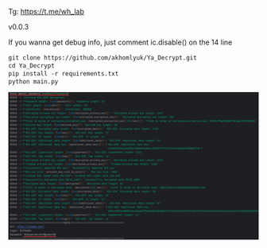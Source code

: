 Tg: https://t.me/wh_lab

v0.0.3

If you wanna get debug info, just comment ic.disable() on the 14 line

```commandline
git clone https://github.com/akhomlyuk/Ya_Decrypt.git
cd Ya_Decrypt
pip install -r requirements.txt
python main.py
```

![img.png](img.png)
